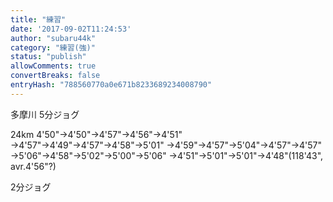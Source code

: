 ```yaml
---
title: "練習"
date: '2017-09-02T11:24:53'
author: "subaru44k"
category: "練習(強)"
status: "publish"
allowComments: true
convertBreaks: false
entryHash: "788560770a0e671b8233689234008790"
---
```

多摩川
5分ジョグ

24km
4'50"→4'50"→4'57"→4'56"→4'51"
→4'57"→4'49"→4'57"→4'58"→5'01"
→4'59"→4'57"→5'04"→4'57"→4'57"
→5'06"→4'58"→5'02"→5'00"→5'06"
→4'51"→5'01"→5'01"→4'48"(118'43", avr.4'56"?)

2分ジョグ
